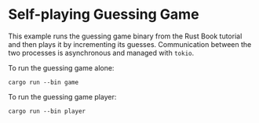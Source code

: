 # Self-playing Guessing Game

This example runs the guessing game binary from the Rust Book tutorial and then plays it by incrementing its guesses.
Communication between the two processes is asynchronous and managed with `tokio`.

To run the guessing game alone:

```shell
cargo run --bin game
```

To run the guessing game player:

```shell
cargo run --bin player
```
